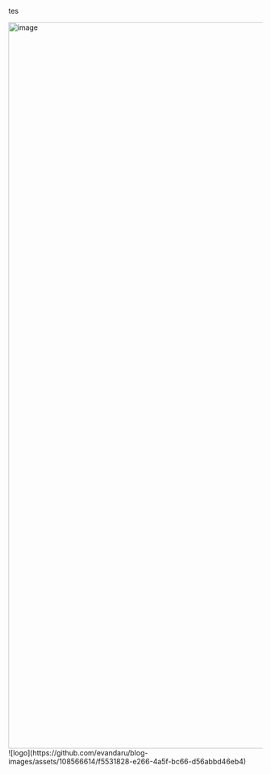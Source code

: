 tes

<img width="1440" alt="image" src="https://github.com/evandaru/blog-images/assets/108566614/efd455db-1d2a-495e-8a69-a8ad26c01f35">
![logo](https://github.com/evandaru/blog-images/assets/108566614/f5531828-e266-4a5f-bc66-d56abbd46eb4)
